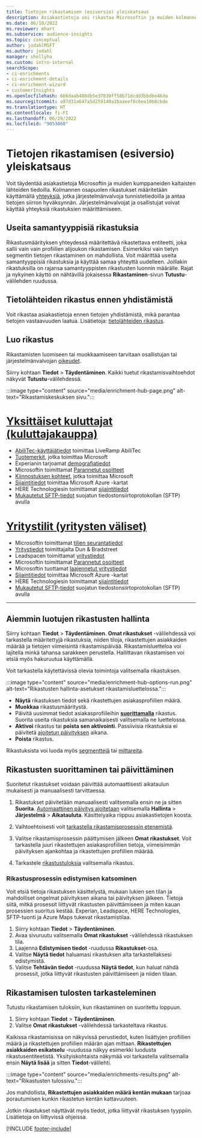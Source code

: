 ```yaml
---
title: Tietojen rikastamisen (esiversio) yleiskatsaus
description: Asiakastietoja voi rikastaa Microsoftin ja muiden kolmannen osapuolen palvelujen ominaisuuksia käyttämällä.
ms.date: 06/10/2022
ms.reviewer: mhart
ms.subservice: audience-insights
ms.topic: conceptual
author: jodahlMSFT
ms.author: jodahl
manager: shellyha
ms.custom: intro-internal
searchScope:
- ci-enrichments
- ci-enrichment-details
- ci-enrichment-wizard
- customerInsights
ms.openlocfilehash: 6b6daab480db5e37830ff58b71dcdd3bbdbe46da
ms.sourcegitcommit: a97d31a647a5d259140a1baaeef8c6ea10b8cbde
ms.translationtype: HT
ms.contentlocale: fi-FI
ms.lasthandoff: 06/29/2022
ms.locfileid: "9053860"
---
```

# <a name="data-enrichment-preview-overview"></a>Tietojen rikastamisen (esiversio) yleiskatsaus

Voit täydentää asiakastietoja Microsoftin ja muiden kumppaneiden kaltaisten lähteiden tiedoilla. Kolmannen osapuolen rikastukset määritetään käyttämällä [yhteyksiä](connections.md), jotka järjestelmänvalvoja tunnistetiedoilla ja antaa tietojen siirron hyväksynnän. Järjestelmänvalvojat ja osallistujat voivat käyttää yhteyksiä rikastuksien määrittämiseen.  

## <a name="multiple-enrichments-of-the-same-type"></a>Useita samantyyppisiä rikastuksia

Rikastusmäärityksen yhteydessä määritettävä rikastettava entiteetti, joka sallii vain vain profiilien alijoukon rikastamisen. Esimerkiksi vain tietyn segmentin tietojen rikastaminen on mahdollista. Voit määrittää useita samantyyppisiä rikastuksia ja käyttää samaa yhteyttä uudelleen. Joillakin rikastuksilla on rajansa samantyyppisten rikastusten luonnin määrälle. Rajat ja nykyinen käyttö on nähtävillä jokaisessa **Rikastaminen**-sivun **Tutustu**-välilehden ruudussa.

## <a name="enrich-data-sources-before-unification"></a>Tietolähteiden rikastus ennen yhdistämistä

Voit rikastaa asiakastietoja ennen tietojen yhdistämistä, mikä parantaa tietojen vastaavuuden laatua. Lisätietoja: [tietolähteiden rikastus](data-sources-enrichment.md).

## <a name="create-an-enrichment"></a>Luo rikastus

Rikastamisten luomiseen tai muokkaamiseen tarvitaan osallistujan tai järjestelmänvalvojan [oikeudet](permissions.md).

Siirry kohtaan **Tiedot** > **Täydentäminen**. Kaikki tuetut rikastamisvaihtoehdot näkyvät **Tutustu**-välilehdessä.

:::image type="content" source="media/enrichment-hub-page.png" alt-text="Rikastamiskeskuksen sivu.":::

# <a name="individual-consumers-b-to-c"></a>[Yksittäiset kuluttajat (kuluttajakauppa)](#tab/b2c)

- [AbiliTec-käyttäjätiedot](enrichment-liveramp.md) toimittaa LiveRamp AbiliTec
- [Tuotemerkit](enrichment-microsoft.md), jotka toimittaa Microsoft
- Experianin tarjoamat [demografiatiedot](enrichment-experian.md)
- Microsoftin toimittamat [Parannetut osoitteet](enrichment-enhanced-addresses.md)
- [Kiinnostuksen kohteet](enrichment-microsoft.md), jotka toimittaa Microsoft
- [Sijaintitiedot](enrichment-azure-maps.md) toimittaa Microsoft Azure -kartat
- HERE Technologiesin toimittamat [sijaintitiedot](enrichment-here.md)
- [Mukautetut SFTP-tiedot](enrichment-SFTP-custom-import.md) suojatun tiedostonsiirtoprotokollan (SFTP) avulla

# <a name="business-accounts-b-to-b"></a>[Yritystilit (yritysten väliset)](#tab/b2b)

- Microsoftin toimittamat [tilien seurantatiedot](enrichment-office.md)
- [Yritystiedot](enrichment-dnb.md) toimittajalta Dun & Bradstreet
- Leadspacen toimittamat [yritystiedot](enrichment-leadspace.md)
- Microsoftin toimittamat [Parannetut osoitteet](enrichment-enhanced-addresses.md)
- Microsoftin tuottamat [laajennetut yritystiedot](enrichment-enhanced-company-data.md)
- [Sijaintitiedot](enrichment-azure-maps.md) toimittaa Microsoft Azure -kartat
- HERE Technologiesin toimittamat [sijaintitiedot](enrichment-here.md)
- [Mukautetut SFTP-tiedot](enrichment-SFTP-custom-import.md) suojatun tiedostonsiirtoprotokollan (SFTP) avulla

---

## <a name="manage-existing-enrichments"></a>Aiemmin luotujen rikastusten hallinta

Siirry kohtaan **Tiedot** > **Täydentäminen**. **Omat rikastukset** -välilehdessä voi tarkastella määritettyjä rikastuksia, niiden tiloja, rikastettujen asiakkaiden määrää ja tietojen viimeisintä rikastamispäivää. Rikastamisluetteloa voi lajitella minkä tahansa sarakkeen perustella. Hallittavan rikastamisen voi etsiä myös hakuruutua käyttämällä.

Voit tarkastella käytettävissä olevia toimintoja valitsemalla rikastuksen.

:::image type="content" source="media/enrichment-hub-options-run.png" alt-text="Rikastusten hallinta-asetukset rikastamisluettelossa.":::

- **Näytä** rikastuksen tiedot sekä rikastettujen asiakasprofiilien määrä.
- **Muokkaa** rikastusmääritystä.
- Päivitä uusimmat tiedot asiakasprofiileihin [**suorittamalla**](#run-or-refresh-enrichments) rikastus. Suorita useita rikastuksia samanaikaisesti valitsemalla ne luettelossa.
- **Aktivoi** rikastus tai **poista sen aktivointi**. Passiivisia rikastuksia ei päivitetä [ajoitetun päivityksen](system.md#schedule-tab) aikana.
- **Poista** rikastus.

Rikastuksista voi luoda myös [segmenttejä](segments.md) tai [mittareita](measures.md).

## <a name="run-or-refresh-enrichments"></a>Rikastusten suorittaminen tai päivittäminen

Suoritetut rikastukset voidaan päivittää automaattisesti aikataulun mukaisesti ja manuaalisesti tarvittaessa.

1. Rikastukset päivitetään manuaalisesti valitsemalla ensin ne ja sitten **Suorita**. [Automaattinen päivitys ajoitetaan](system.md#schedule-tab) valitsemalla **Hallinta** > **Järjestelmä** > **Aikatauluta**. Käsittelyaika riippuu asiakastietojen koosta.

1. Vaihtoehtoisesti voit [tarkastella rikastamisprosessin etenemistä](#see-the-progress-of-the-enrichment-process).

1. Valitse rikastamisprosessin päättymisen jälkeen **Omat rikastukset**. Voit tarkastella juuri rikastettujen asiakasprofiilien tietoja, viimeisimmän päivityksen ajankohtaa ja rikastettujen profiilien määrää.

1. Tarkastele [rikastustuloksia](#view-enrichment-results) valitsemalla rikastus.

### <a name="see-the-progress-of-the-enrichment-process"></a>Rikastusprosessin edistymisen katsominen

Voit etsiä tietoja rikastuksen käsittelystä, mukaan lukien sen tilan ja mahdolliset ongelmat päivityksen aikana tai päivityksen jälkeen. Tietoja siitä, mitkä prosessit liittyvät rikastusten päivittämiseen ja miten kauan prosessien suoritus kestää. Experian, Leadspace, HERE Technologies, SFTP-tuonti ja Azure Maps tukevat rikastamistilaa.

1. Siirry kohtaan **Tiedot** > **Täydentäminen**.
1. Avaa sivuruutu valitsemalla **Omat rikastukset** -välilehdessä rikastuksen tila.
1. Laajenna **Edistymisen tiedot** -ruudussa **Rikastukset**-osa.
1. Valitse **Näytä tiedot** haluamasi rikastuksen alta tarkastellaksesi edistymistä.
1. Valitse **Tehtävän tiedot** -ruudussa **Näytä tiedot**, kun haluat nähdä prosessit, jotka liittyvät rikastusten päivittämiseen ja niiden tilaan.

## <a name="view-enrichment-results"></a>Rikastamisen tulosten tarkasteleminen

Tutustu rikastamisen tuloksiin, kun rikastaminen on suoritettu loppuun.

1. Siirry kohtaan **Tiedot** > **Täydentäminen**.
1. Valitse **Omat rikastukset** -välilehdessä tarkasteltava rikastus.

Kaikissa rikastamisissa on näkyvissä perustiedot, kuten lisättyjen profiilien määrä ja rikastettujen profiilien määrän ajan mittaan. **Rikastettujen asiakkaiden esikatselu** -ruudussa näkyy esimerkki luodusta rikastusentiteetistä. Yksityiskohtaista näkymää voi tarkastella valitsemalla ensin **Näytä lisää** ja sitten **Tiedot**-välilehti.

:::image type="content" source="media/enrichments-results.png" alt-text="Rikastusten tulossivu.":::

Jos mahdollista, **Rikastettujen asiakkaiden määrä kentän mukaan** tarjoaa porautumisen kunkin rikastetun kentän kattavuuteen.

Jotkin rikastukset näyttävät myös tiedot, jotka liittyvät rikastuksen tyyppiin. Lisätietoja on liittyvissä ohjeissa.

[!INCLUDE [footer-include](includes/footer-banner.md)]

